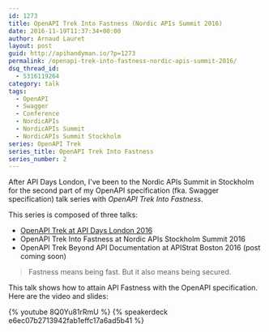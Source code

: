 ```yaml
---
id: 1273
title: OpenAPI Trek Into Fastness (Nordic APIs Summit 2016)
date: 2016-11-19T11:37:34+00:00
author: Arnaud Lauret
layout: post
guid: http://apihandyman.io/?p=1273
permalink: /openapi-trek-into-fastness-nordic-apis-summit-2016/
dsq_thread_id:
  - 5316119264
category: talk
tags:
  - OpenAPI
  - Swagger
  - Conference
  - NordicAPIs
  - NordicAPIs Summit
  - NordicAPIs Summit Stockholm
series: OpenAPI Trek
series_title: OpenAPI Trek Into Fastness
series_number: 2
---
```

After API Days London, I've been to the Nordic APIs Summit in Stockholm for the second part of my OpenAPI specification (fka. Swagger specification) talk series with *OpenAPI Trek Into Fastness*.<!--more-->

This series is composed of three talks:

- [OpenAPI Trek at API Days London 2016](http://apihandyman.io/openapi-trek-api-days-london-2016/)
- OpenAPI Trek Into Fastness at Nordic APIs Stockholm Summit 2016
- OpenAPI Trek Beyond API Documentation at APIStrat Boston 2016 (post coming soon)

> Fastness means being fast.
> But it also means being secured.

This talk shows how to attain API Fastness with the OpenAPI specification. Here are the video and slides:

{% youtube 8Q0Yu81rRmU %}
{% speakerdeck e6ec07b2713942fab1effc17a6ad5b41 %}